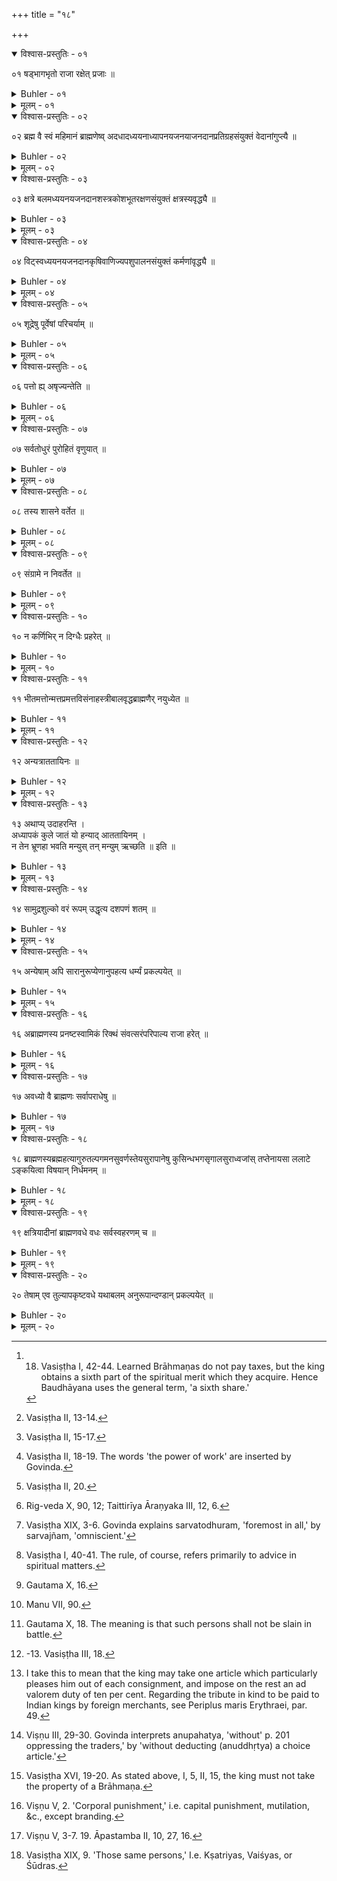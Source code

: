 +++
title = "१८"

+++

<details open><summary>विश्वास-प्रस्तुतिः - ०१</summary>

०१  षड्भागभृतो राजा रक्षेत् प्रजाः ॥
</details>

<details><summary>Buhler - ०१</summary>

1. Let the king protect (his) subjects, receiving as his pay a sixth part (of their incomes or spiritual merit). [^1] 


[^1]:  18. Vasiṣṭha I, 42-44. Learned Brāhmaṇas do not pay taxes, but the king obtains a sixth part of the spiritual merit which they acquire. Hence Baudhāyana uses the general term, 'a sixth share.'
</details>

<details><summary>मूलम् - ०१</summary>

०१  षड्भागभृतो राजा रक्षेत् प्रजाः ॥
</details>

<details open><summary>विश्वास-प्रस्तुतिः - ०२</summary>

०२  ब्रह्म वै स्वं महिमानं ब्राह्मणेष्व् अदधादध्ययनाध्यापनयजनयाजनदानप्रतिग्रहसंयुक्तं वेदानांगुप्त्यै ॥
</details>

<details><summary>Buhler - ०२</summary>

2. Brahman, forsooth, placed its majesty in the Brāhmaṇas, together with (the duties and privileges of) studying, teaching, sacrificing for themselves, sacrificing for others, liberality, and accepting (gifts), for the protection of the Vedas; [^2] 


[^2]:  Vasiṣṭha II, 13-14.
</details>

<details><summary>मूलम् - ०२</summary>

०२  ब्रह्म वै स्वं महिमानं ब्राह्मणेष्व् अदधादध्ययनाध्यापनयजनयाजनदानप्रतिग्रहसंयुक्तं वेदानांगुप्त्यै ॥
</details>

<details open><summary>विश्वास-प्रस्तुतिः - ०३</summary>

०३  क्षत्रे बलमध्ययनयजनदानशस्त्रकोशभूतरक्षणसंयुक्तं क्षत्रस्यवृद्ध्यै ॥
</details>

<details><summary>Buhler - ०३</summary>

3. In the Kṣatriyas (it placed) strength, together with (the duties and privileges of) studying, sacrificing, liberality, (using) weapons, and protecting the treasure (and the life of) created beings, for the growth of (good) government; [^3] 


[^3]:  Vasiṣṭha II, 15-17.
</details>

<details><summary>मूलम् - ०३</summary>

०३  क्षत्रे बलमध्ययनयजनदानशस्त्रकोशभूतरक्षणसंयुक्तं क्षत्रस्यवृद्ध्यै ॥
</details>

<details open><summary>विश्वास-प्रस्तुतिः - ०४</summary>

०४  विट्स्वध्ययनयजनदानकृषिवाणिज्यपशुपालनसंयुक्तं कर्मणांवृद्ध्यै ॥
</details>

<details><summary>Buhler - ०४</summary>

4. In the Vaiśyas (it placed the power of work), together with (the duties of) studying, sacrificing, liberality, cultivating (the soil), trading, and tending cattle, for the growth of (productive) labour. [^4] 


[^4]:  Vasiṣṭha II, 18-19. The words 'the power of work' are inserted by Govinda.
</details>

<details><summary>मूलम् - ०४</summary>

०४  विट्स्वध्ययनयजनदानकृषिवाणिज्यपशुपालनसंयुक्तं कर्मणांवृद्ध्यै ॥
</details>

<details open><summary>विश्वास-प्रस्तुतिः - ०५</summary>

०५  शूद्रेषु पूर्वेषां परिचर्याम् ॥
</details>

<details><summary>Buhler - ०५</summary>

5. On the Śūdras (it imposed the duty of) serving the three higher (castes). [^5] 


[^5]:  Vasiṣṭha II, 20.
</details>

<details><summary>मूलम् - ०५</summary>

०५  शूद्रेषु पूर्वेषां परिचर्याम् ॥
</details>

<details open><summary>विश्वास-प्रस्तुतिः - ०६</summary>

०६  पत्तो ह्य् अषृज्यन्तेति ॥
</details>

<details><summary>Buhler - ०६</summary>

6. For (the Veda states), 'they were created from the feet (of Brahman).' [^6] 


[^6]:  Rig-veda X, 90, 12; Taittirīya Āraṇyaka III, 12, 6.
</details>

<details><summary>मूलम् - ०६</summary>

०६  पत्तो ह्य् अषृज्यन्तेति ॥
</details>

<details open><summary>विश्वास-प्रस्तुतिः - ०७</summary>

०७  सर्वतोधुरं पुरोहितं वृणुयात् ॥
</details>

<details><summary>Buhler - ०७</summary>

7. Let (the king) choose a domestic priest (who shall be) foremost in all (transactions). [^7] 


[^7]:  Vasiṣṭha XIX, 3-6. Govinda explains sarvatodhuram, 'foremost in all,' by sarvajñam, 'omniscient.'
</details>

<details><summary>मूलम् - ०७</summary>

०७  सर्वतोधुरं पुरोहितं वृणुयात् ॥
</details>

<details open><summary>विश्वास-प्रस्तुतिः - ०८</summary>

०८  तस्य शासने वर्तेत ॥
</details>

<details><summary>Buhler - ०८</summary>

8. Let him act according to his instructions. [^8] 


[^8]:  Vasiṣṭha I, 40-41. The rule, of course, refers primarily to advice in spiritual matters.
</details>

<details><summary>मूलम् - ०८</summary>

०८  तस्य शासने वर्तेत ॥
</details>

<details open><summary>विश्वास-प्रस्तुतिः - ०९</summary>

०९  संग्रामे न निवर्तेत ॥
</details>

<details><summary>Buhler - ०९</summary>

9. Let him not turn back in battle. [^9] 


[^9]:  Gautama X, 16.
</details>

<details><summary>मूलम् - ०९</summary>

०९  संग्रामे न निवर्तेत ॥
</details>

<details open><summary>विश्वास-प्रस्तुतिः - १०</summary>

१०  न कर्णिभिर् न दिग्धैः प्रहरेत् ॥
</details>

<details><summary>Buhler - १०</summary>

10. Let him not strike with barbed or poisoned (weapons). [^10] 


[^10]:  Manu VII, 90.
</details>

<details><summary>मूलम् - १०</summary>

१०  न कर्णिभिर् न दिग्धैः प्रहरेत् ॥
</details>

<details open><summary>विश्वास-प्रस्तुतिः - ११</summary>

११  भीतमत्तोन्मत्तप्रमत्तविसंनाहस्त्रीबालवृद्धब्राह्मणैर् नयुध्येत ॥
</details>

<details><summary>Buhler - ११</summary>

11. Let him not fight with those who are in fear, intoxicated, insane or out of their minds, (nor with those) who have lost their armour, (nor with) women, infants, aged men, and Brāhmaṇas, [^11] 


[^11]:  Gautama X, 18. The meaning is that such persons shall not be slain in battle.
</details>

<details><summary>मूलम् - ११</summary>

११  भीतमत्तोन्मत्तप्रमत्तविसंनाहस्त्रीबालवृद्धब्राह्मणैर् नयुध्येत ॥
</details>

<details open><summary>विश्वास-प्रस्तुतिः - १२</summary>

१२  अन्यत्राततायिनः ॥
</details>

<details><summary>Buhler - १२</summary>

12. Excepting assassins (ātatāyin). [^12] 


[^12]:  -13. Vasiṣṭha III, 18.
</details>

<details><summary>मूलम् - १२</summary>

१२  अन्यत्राततायिनः ॥
</details>

<details open><summary>विश्वास-प्रस्तुतिः - १३</summary>

१३  अथाप्य् उदाहरन्ति ।  
अध्यापकं कुले जातं यो हन्याद् आततायिनम् ।  
न तेन भ्रूणहा भवति मन्युस् तन् मन्युम् ऋच्छति ॥ इति ॥
</details>

<details><summary>Buhler - १३</summary>

13. Now they quote also (the following verse): 'He who slays an assassin, able to teach (the Veda) and born in a (noble) family, does not (incur) by that (act the guilt of) the murderer of a learned Brāhmaṇa; (in) that (case) fury recoils upon fury.'
</details>

<details><summary>मूलम् - १३</summary>

१३  अथाप्य् उदाहरन्ति ।  
अध्यापकं कुले जातं यो हन्याद् आततायिनम् ।  
न तेन भ्रूणहा भवति मन्युस् तन् मन्युम् ऋच्छति ॥ इति ॥
</details>

<details open><summary>विश्वास-प्रस्तुतिः - १४</summary>

१४  सामुद्रशुल्को वरं रूपम् उद्धृत्य दशपणं शतम् ॥
</details>

<details><summary>Buhler - १४</summary>

14. The duty on goods imported by sea is, after deducting a choice article, ten Paṇas in the hundred. [^13] 


[^13]:  I take this to mean that the king may take one article which particularly pleases him out of each consignment, and impose on the rest an ad valorem duty of ten per cent. Regarding the tribute in kind to be paid to Indian kings by foreign merchants, see Periplus maris Erythraei, par. 49.
</details>

<details><summary>मूलम् - १४</summary>

१४  सामुद्रशुल्को वरं रूपम् उद्धृत्य दशपणं शतम् ॥
</details>

<details open><summary>विश्वास-प्रस्तुतिः - १५</summary>

१५  अन्येषाम् अपि सारानुरूप्येणानुपहत्य धर्म्यं प्रकल्पयेत् ॥
</details>

<details><summary>Buhler - १५</summary>

15. Let him also lay just (duties) on other (marketable goods) according to their intrinsic value without oppressing (the traders). [^14] 


[^14]:  Viṣṇu III, 29-30. Govinda interprets anupahatya, 'without' p. 201 oppressing the traders,' by 'without deducting (anuddhṛtya) a choice article.'
</details>

<details><summary>मूलम् - १५</summary>

१५  अन्येषाम् अपि सारानुरूप्येणानुपहत्य धर्म्यं प्रकल्पयेत् ॥
</details>

<details open><summary>विश्वास-प्रस्तुतिः - १६</summary>

१६  अब्राह्मणस्य प्रनष्टस्वामिकं रिक्थं संवत्सरंपरिपाल्य राजा हरेत् ॥
</details>

<details><summary>Buhler - १६</summary>

16. Let the king guard the property of men belonging to a non-Brāhmanical caste, the owner of which has disappeared, during a year, and afterwards take it (for himself). [^15] 


[^15]:  Vasiṣṭha XVI, 19-20. As stated above, I, 5, II, 15, the king must not take the property of a Brāhmaṇa.
</details>

<details><summary>मूलम् - १६</summary>

१६  अब्राह्मणस्य प्रनष्टस्वामिकं रिक्थं संवत्सरंपरिपाल्य राजा हरेत् ॥
</details>

<details open><summary>विश्वास-प्रस्तुतिः - १७</summary>

१७  अवध्यो वै ब्राह्मणः सर्वापराधेषु ॥
</details>

<details><summary>Buhler - १७</summary>

17. A Brāhmaṇa, forsooth, shall not suffer corporal punishment for any offence. [^16] 


[^16]:  Viṣṇu V, 2. 'Corporal punishment,' i.e. capital punishment, mutilation, &c., except branding.
</details>

<details><summary>मूलम् - १७</summary>

१७  अवध्यो वै ब्राह्मणः सर्वापराधेषु ॥
</details>

<details open><summary>विश्वास-प्रस्तुतिः - १८</summary>

१८  ब्राह्मणस्यब्रह्महत्यागुरुतल्पगमनसुवर्णस्तेयसुरापानेषु कुसिन्धभगसृगालसुराध्वजांस् तप्तेनायसा ललाटे ऽङ्कयित्वा विषयान् निर्धमनम् ॥
</details>

<details><summary>Buhler - १८</summary>

18. In case (a Brāhmaṇa) has slain a Brāhmaṇa, has violated his Guru's bed, has stolen the gold (of a Brāhmaṇa), or has drunk (the spirituous liquor called) Surā, (the king) shall cause to be impressed with a heated iron the mark of a headless trunk, a female part, a jackal, (or) the sign of a tavern on the forehead (of the offender) and banish him from his realm. [^17] 


[^17]:  Viṣṇu V, 3-7. 19. Āpastamba II, 10, 27, 16.
</details>

<details><summary>मूलम् - १८</summary>

१८  ब्राह्मणस्यब्रह्महत्यागुरुतल्पगमनसुवर्णस्तेयसुरापानेषु कुसिन्धभगसृगालसुराध्वजांस् तप्तेनायसा ललाटे ऽङ्कयित्वा विषयान् निर्धमनम् ॥
</details>

<details open><summary>विश्वास-प्रस्तुतिः - १९</summary>

१९  क्षत्रियादीनां ब्राह्मणवधे वधः सर्वस्वहरणम् च ॥
</details>

<details><summary>Buhler - १९</summary>

19. If a Kṣatriya or (a man of any) other (lower caste) has murdered a Brāhmaṇa, death and the confiscation of all his property (shall be his punishment).
</details>

<details><summary>मूलम् - १९</summary>

१९  क्षत्रियादीनां ब्राह्मणवधे वधः सर्वस्वहरणम् च ॥
</details>

<details open><summary>विश्वास-प्रस्तुतिः - २०</summary>

२०  तेषाम् एव तुल्यापकृष्टवधे यथाबलम् अनुरूपान्दण्डान् प्रकल्पयेत् ॥
</details>

<details><summary>Buhler - २०</summary>

20. If those same (persons) slay men of equal or lower castes, (the king) shall fix suitable punishments in accordance with their ability. [^18] 


[^18]:  Vasiṣṭha XIX, 9. 'Those same persons,' I.e. Kṣatriyas, Vaiśyas, or Śūdras.
</details>

<details><summary>मूलम् - २०</summary>

२०  तेषाम् एव तुल्यापकृष्टवधे यथाबलम् अनुरूपान्दण्डान् प्रकल्पयेत् ॥
</details>

